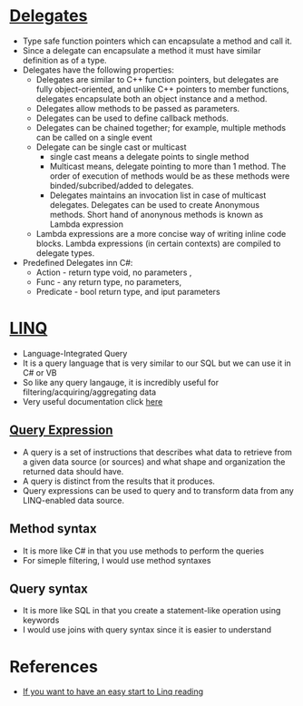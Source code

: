 # [Delegates](https://learn.microsoft.com/en-us/dotnet/csharp/programming-guide/delegates/)
- Type safe function pointers which can encapsulate a method and call it.
- Since a delegate can encapsulate a method it must have similar definition as of a type.
- Delegates have the following properties:
    - Delegates are similar to C++ function pointers, but delegates are fully object-oriented, and unlike C++ pointers to member functions, delegates encapsulate both an object instance and a method.
    - Delegates allow methods to be passed as parameters.
    - Delegates can be used to define callback methods.
    - Delegates can be chained together; for example, multiple methods can be called on a single event
    - Delegate can be single cast or multicast
        - single cast means a delegate points to single method
        - Multicast means, delegate pointing to more than 1 method. The order of execution of methods would be as these methods were binded/subcribed/added to delegates. 
        - Delegates maintains an invocation list in case of multicast delegates.
        Delegates can be used to  create Anonymous methods. Short hand of anonynous methods is known as Lambda expression
    - Lambda expressions are a more concise way of writing inline code blocks. Lambda expressions (in certain contexts) are compiled to delegate types.
- Predefined Delegates inn C#: 
    - Action - return type void, no parameters , 
    - Func - any return type, no parameters, 
    - Predicate -  bool return type, and iput parameters
# [LINQ](https://docs.microsoft.com/en-us/dotnet/csharp/programming-guide/concepts/linq/introduction-to-linq-queries)
* Language-Integrated Query
* It is a query language that is very similar to our SQL but we can use it in C# or VB
* So like any query langauge, it is incredibly useful for filtering/acquiring/aggregating data
* Very useful documentation click [here](https://www.tutorialsteacher.com/linq)
## [Query Expression](https://learn.microsoft.com/en-us/dotnet/csharp/linq/query-expression-basics)
- A query is a set of instructions that describes what data to retrieve from a given data source (or sources) and what shape and organization the returned data should have. 
- A query is distinct from the results that it produces.
- Query expressions can be used to query and to transform data from any LINQ-enabled data source. 
## Method syntax
* It is more like C# in that you use methods to perform the queries
* For simeple filtering, I would use method syntaxes
## Query syntax
* It is more like SQL in that you create a statement-like operation using keywords
* I would use joins with query syntax since it is easier to understand

# References
- [If you want to have an easy start to Linq reading](https://www.tutorialsteacher.com/linq)